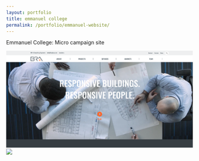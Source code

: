 ```yaml
---
layout: portfolio
title: emmanuel college
permalink: /portfolio/emmanuel-website/
---
```


Emmanuel College: Micro campaign site

<img src="/img/full/full-bra-homepage.png">

<img src="/img/full/full-bra-single-project.png">